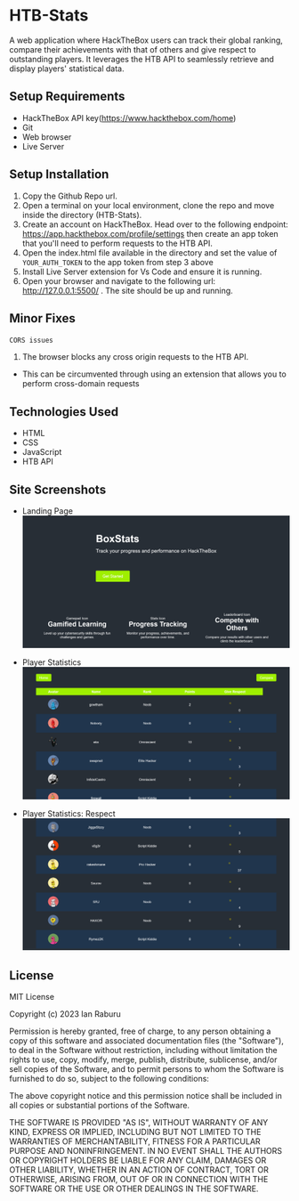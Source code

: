 # HTB-Stats
A web application where HackTheBox users can track their global ranking, compare their achievements with that of others and give respect to outstanding players. It leverages the HTB API to seamlessly retrieve and display players' statistical data.

## Setup Requirements
- HackTheBox API key(https://www.hackthebox.com/home)
- Git
- Web browser
- Live Server

## Setup Installation
1. Copy the Github Repo url.
2. Open a terminal on your local environment, clone the repo and move inside the directory (HTB-Stats).
3. Create an account on HackTheBox. Head over to the following endpoint: https://app.hackthebox.com/profile/settings then create an app token that you'll need to perform requests to the HTB API.
4. Open the index.html file available in the directory and set the value of `YOUR_AUTH_TOKEN` to the app token from step 3 above
5. Install Live Server extension for Vs Code and ensure it is running.
6. Open your browser and navigate to the following url: http://127.0.0.1:5500/ . The site should be up and running.

## Minor Fixes
`CORS issues`
1. The browser blocks any cross origin requests to the HTB API.
  - This can be circumvented through using an extension that allows you to perform cross-domain requests

## Technologies Used
- HTML
- CSS
- JavaScript
- HTB API

## Site Screenshots
- Landing Page
![Landing page](Images/LandingPage.png.png)

- Player Statistics
![Player Stats](Images/PlayerStats.png)

- Player Statistics: Respect
![Player Stats](Images/PlayerStats3.png)

## License
MIT License

Copyright (c) 2023 Ian Raburu

Permission is hereby granted, free of charge, to any person obtaining a copy
of this software and associated documentation files (the "Software"), to deal
in the Software without restriction, including without limitation the rights
to use, copy, modify, merge, publish, distribute, sublicense, and/or sell
copies of the Software, and to permit persons to whom the Software is
furnished to do so, subject to the following conditions:

The above copyright notice and this permission notice shall be included in all
copies or substantial portions of the Software.

THE SOFTWARE IS PROVIDED "AS IS", WITHOUT WARRANTY OF ANY KIND, EXPRESS OR
IMPLIED, INCLUDING BUT NOT LIMITED TO THE WARRANTIES OF MERCHANTABILITY,
FITNESS FOR A PARTICULAR PURPOSE AND NONINFRINGEMENT. IN NO EVENT SHALL THE
AUTHORS OR COPYRIGHT HOLDERS BE LIABLE FOR ANY CLAIM, DAMAGES OR OTHER
LIABILITY, WHETHER IN AN ACTION OF CONTRACT, TORT OR OTHERWISE, ARISING FROM,
OUT OF OR IN CONNECTION WITH THE SOFTWARE OR THE USE OR OTHER DEALINGS IN THE
SOFTWARE.


